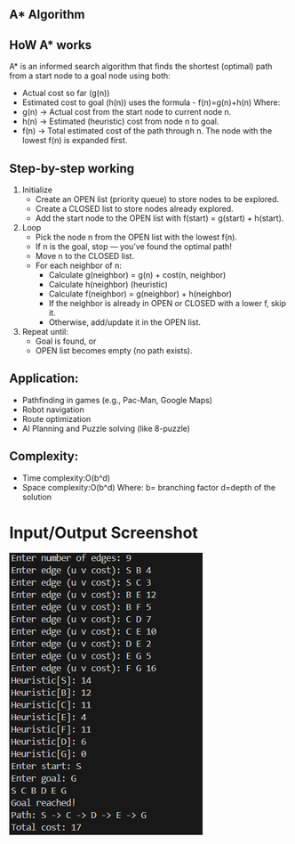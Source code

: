 ## A* Algorithm 

## HoW A* works

A* is an informed search algorithm that finds the shortest (optimal) path from a start node to a goal node using both:
- Actual cost so far (g(n))
- Estimated cost to goal (h(n))
uses the formula - f(n)=g(n)+h(n) 
Where:
- g(n) → Actual cost from the start node to current node n.
- h(n) → Estimated (heuristic) cost from node n to goal.
- f(n) → Total estimated cost of the path through n.
 The node with the lowest f(n) is expanded first.

## Step-by-step working
1. Initialize
    - Create an OPEN list (priority queue) to store nodes to be explored.
    - Create a CLOSED list to store nodes already explored.
    - Add the start node to the OPEN list with f(start) = g(start) + h(start).
2. Loop
    - Pick the node n from the OPEN list with the lowest f(n).
    - If n is the goal, stop — you’ve found the optimal path!
    - Move n to the CLOSED list.
    - For each neighbor of n:
        - Calculate g(neighbor) = g(n) + cost(n, neighbor)
        - Calculate h(neighbor) (heuristic)
        - Calculate f(neighbor) = g(neighbor) + h(neighbor)
        - If the neighbor is already in OPEN or CLOSED with a lower f, skip it.
        - Otherwise, add/update it in the OPEN list.
3. Repeat until:
    - Goal is found, or
    - OPEN list becomes empty (no path exists).

## Application:
- Pathfinding in games (e.g., Pac-Man, Google Maps)
- Robot navigation
- Route optimization
- AI Planning and Puzzle solving (like 8-puzzle)

## Complexity:
- Time complexity:O(b^d)
- Space complexity:O(b^d)
Where:
b= branching factor
d=depth of the solution

# Input/Output Screenshot
![ Input_Output_Screenshot](screenshot.png)
